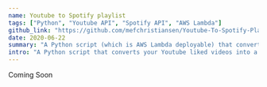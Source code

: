 ```yaml
---
name: Youtube to Spotify playlist
tags: ["Python", "Youtube API", "Spotify API", "AWS Lambda"]
github_link: "https://github.com/mefchristiansen/Youtube-To-Spotify-Playlist"
date: 2020-06-22
summary: "A Python script (which is AWS Lambda deployable) that converts your Youtube liked videos into a Spotify playlist."
intro: "A Python script that converts your Youtube liked videos into a Spotify playlist. This script is deployable to AWS Lambda where it will execute on a scheduled basis so that the Spotify playlist stays up to date as new videos are liked on Youtube."
---
```


Coming Soon